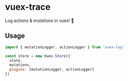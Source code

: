 # vuex-trace

Log actions & mutations in vuex! 🚀

## Usage

``` js
import { mutationLogger, actionLogger } from 'vuex-log'

const store = new Vuex.Store({
  state,
  mutations,
  plugins: [mutationLogger, actionLogger]
})

```